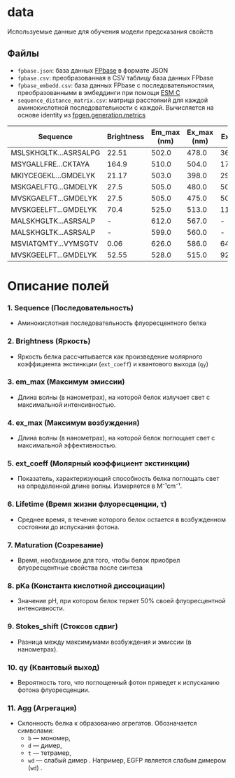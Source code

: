 # data

Используемые данные для обучения модели предсказания свойств

## Файлы
- ```fpbase.json```: база данных [FPbase](https://www.fpbase.org/) в формате JSON
- ```fpbase.csv```: преобразованная в CSV таблицу база данных FPbase
- ```fpbase_embedd.csv```: база данных FPbase с последовательностями, преобразованными в эмбеддинги при помощи [ESM C](https://github.com/evolutionaryscale/esm)
- ```sequence_distance_matrix.csv```: матрица расстояний для каждой аминокислотной последовательности с каждой. Вычисляется на основе identity из [fpgen.generation.metrics](..\fpgen\generation\metrics.py)

| Sequence                      | Brightness | Em_max (nm) | Ex_max (nm) | Ext_coeff | Lifetime | Maturation | pKa | Stokes_shift (nm) | QY     | Agg  |
|-------------------------------|------------|------------|------------|-----------|----------|------------|-----|-------------------|--------|------|
| MSLSKHGLTK...ASRSALPG         | 22.51      | 502.0      | 478.0      | 36900.0   | -        | -          | -   | 24.0              | 0.61   | t    |
| MSYGALLFRE...CKTAYA           | 164.9      | 510.0      | 504.0      | 170000.0  | -        | -          | 4.4 | 6.0               | 0.97   | d    |
| MKIYCEGEKL...GMDELYK          | 21.17      | 503.0      | 398.0      | 29000.0   | -        | -          | 4.8 | 105.0             | 0.73   | d    |
| MSKGAELFTG...GMDELYK          | 27.5       | 505.0      | 480.0      | 50000.0   | -        | -          | -   | 25.0              | 0.55   | m    |
| MVSKGAELFT...GMDELYK          | 27.5       | 505.0      | 475.0      | 50000.0   | -        | -          | -   | 30.0              | 0.55   | wd   |
| MVSKGEELFT...GMDELYK          | 70.4       | 525.0      | 513.0      | 110000.0  | -        | -          | 5.5 | 12.0              | 0.64   | -    |
| MALSKHGLTK...ASRSALP          | -          | 612.0      | 567.0      | -         | -        | -          | 4.0 | 45.0              | -      | t    |
| MALSKHGLTK...ASRSALP          | -          | 599.0      | 560.0      | -         | -        | -          | -   | 39.0              | -      | t    |
| MSVIATQMTY...VYMSGTV          | 0.06       | 626.0      | 586.0      | 64000.0   | 1.60     | 108.0      | -   | 40.0              | 0.0010 | m    |
| MVSKGEELFT...GMDELYK          | 52.55      | 528.0      | 515.0      | 92200.0   | 3.00     | 17.6       | 6.0 | 13.0              | 0.5700 | wd   |

# Описание полей

### 1. Sequence (Последовательность)
   - Аминокислотная последовательность флуоресцентного белка

### 2. Brightness (Яркость)
   - Яркость белка рассчитывается как произведение молярного коэффициента экстинкции (`ext_coeff`) и квантового выхода (`qy`)

### 3. em_max (Максимум эмиссии)
   - Длина волны (в нанометрах), на которой белок излучает свет с максимальной интенсивностью.

### 4. ex_max (Максимум возбуждения)
   - Длина волны (в нанометрах), на которой белок поглощает свет с максимальной эффективностью.

### 5. ext_coeff (Молярный коэффициент экстинкции)
   - Показатель, характеризующий способность белка поглощать свет на определенной длине волны. Измеряется в M⁻¹cm⁻¹.

### 6. Lifetime (Время жизни флуоресценции, τ)
   - Среднее время, в течение которого белок остается в возбужденном состоянии до испускания фотона.

### 7. Maturation (Созревание)
   - Время, необходимое для того, чтобы белок приобрел флуоресцентные свойства после синтеза

### 8. pKa (Константа кислотной диссоциации)
   - Значение pH, при котором белок теряет 50% своей флуоресцентной интенсивности.

### 9. Stokes_shift (Стоксов сдвиг)
   - Разница между максимумами возбуждения и эмиссии (в нанометрах).

### 10. qy (Квантовый выход)
   - Вероятность того, что поглощенный фотон приведет к испусканию фотона флуоресценции.

### 11. Agg (Агрегация)
   - Склонность белка к образованию агрегатов. Обозначается символами:
     - `b` — мономер,
     - `d` — димер,
     - `t` — тетрамер,
     - `wd` — слабый димер . Например, EGFP является слабым димером (`wd`) .